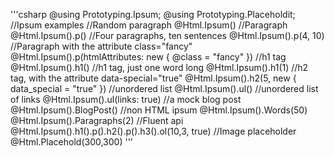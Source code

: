 '''csharp
@using Prototyping.Ipsum;
@using Prototyping.Placeholdit;
//Ipsum examples //Random paragraph
@Html.Ipsum()
//Paragraph
@Html.Ipsum().p()
//Four paragraphs, ten sentences
@Html.Ipsum().p(4, 10)
//Paragraph with the attribute class="fancy"
@Html.Ipsum().p(htmlAttributes: new { @class = "fancy" })
//h1 tag
@Html.Ipsum().h1()
//h1 tag, just one word long
@Html.Ipsum().h1(1)
//h2 tag, with the attribute data-special="true"
@Html.Ipsum().h2(5, new { data_special = "true" })
//unordered list
@Html.Ipsum().ul()
//unordered list of links
@Html.Ipsum().ul(links: true)
//a mock blog post
@Html.Ipsum().BlogPost()
//non HTML ipsum
@Html.Ipsum().Words(50)
@Html.Ipsum().Paragraphs(2)
//Fluent api
@Html.Ipsum().h1().p().h2().p().h3().ol(10,3, true)
//Image placeholder
@Html.Placehold(300,300)
'''